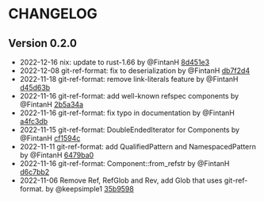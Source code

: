 # CHANGELOG

## Version 0.2.0

* 2022-12-16 nix: update to rust-1.66
by @FintanH [8d451e3](https://github.com/radicle-dev/radicle-git/commit/8d451e3d9d6c0121b0ed3e4ac6cbf710625e9f9d)
* 2022-12-08 git-ref-format: fix to deserialization
by @FintanH [db7f2d4](https://github.com/radicle-dev/radicle-git/commit/db7f2d40e32ef0fac7425054c4c49e22cb8bc70f)
* 2022-11-18 git-ref-format: remove link-literals feature
by @FintanH [d45d63b](https://github.com/radicle-dev/radicle-git/commit/d45d63b7ceb1d03b80f6c47749b4b3e3ebb99e70)
* 2022-11-16 git-ref-format: add well-known refspec components
by @FintanH [2b5a34a](https://github.com/radicle-dev/radicle-git/commit/2b5a34a703c182ff48d6c83ff3fa4256b4f37624)
* 2022-11-16 git-ref-format: fix typo in documentation
by @FintanH [a4fc3db](https://github.com/radicle-dev/radicle-git/commit/a4fc3db933740da865d5c4def9528f7915f03614)
* 2022-11-15 git-ref-format: DoubleEndedIterator for Components
by @FintanH [cf1594c](https://github.com/radicle-dev/radicle-git/commit/cf1594cf43e23c9fc8f74cf69e22f81227e82f2b)
* 2022-11-11 git-ref-format: add QualifiedPattern and NamespacedPattern
by @FintanH [6479ba0](https://github.com/radicle-dev/radicle-git/commit/6479ba091fa3ee3b16fba61138cfd8c6ec6d985d)
* 2022-11-16 git-ref-format: Component::from_refstr
by @FintanH [d6c7bb2](https://github.com/radicle-dev/radicle-git/commit/d6c7bb29abc0f0050e2efe8de47397eaa4564f6f)
* 2022-11-06 Remove Ref, RefGlob and Rev, add Glob that uses git-ref-format.
by @keepsimple1 [35b9598](https://github.com/radicle-dev/radicle-git/commit/35b9598a29cb73c274d05f28a8c153f53a182e02)
